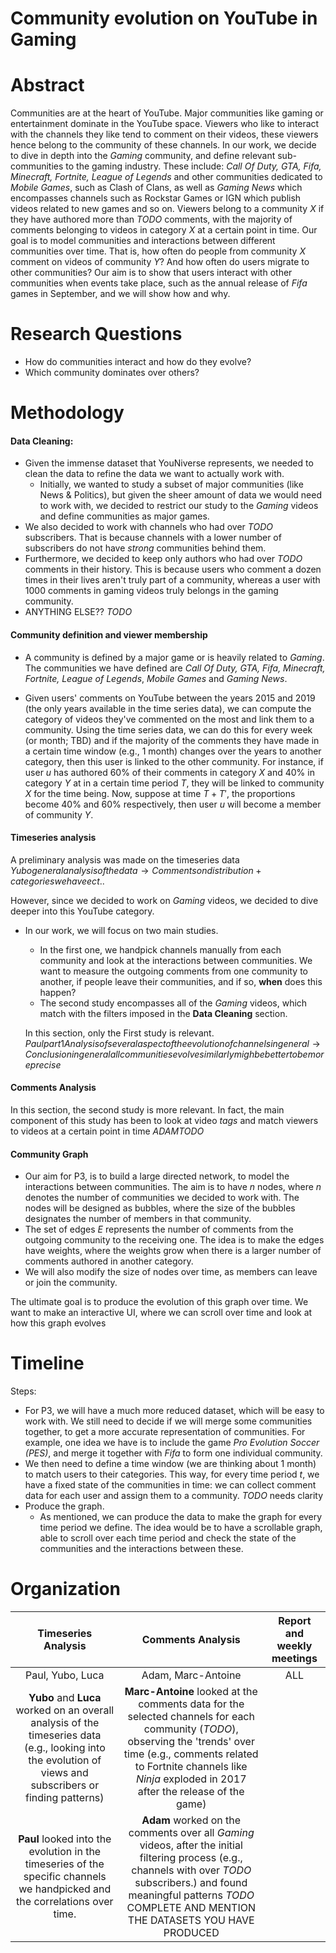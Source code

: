 # Community evolution on YouTube in Gaming

# Abstract
Communities are at the heart of YouTube. Major communities like gaming or entertainment dominate in the YouTube space. Viewers who like to interact with the channels they like tend to comment on their videos, these viewers hence belong to the community of these channels. In our work, we decide to dive in depth into the _Gaming_ community, and define relevant sub-communities to the gaming industry. These include: _Call Of Duty, GTA, Fifa, Minecraft, Fortnite, League of Legends_ and other communities dedicated to _Mobile Games_, such as Clash of Clans, as well as _Gaming News_ which encompasses channels such as Rockstar Games or IGN which publish videos related to new games and so on. Viewers belong to a community $X$ if they have authored more than $TODO$ comments, with the majority of comments belonging to videos in category $X$ at a certain point in time. Our goal is to model communities and interactions between different communities over time. That is, how often do people from community $X$ comment on videos of community $Y$? And how often do users migrate to other communities? Our aim is to show that users interact with other communities when events take place, such as the annual release of _Fifa_ games in September, and we will show how and why.

# Research Questions
- How do communities interact and how do they evolve?
- Which community dominates over others?

# Methodology

#### Data Cleaning: 
- Given the immense dataset that YouNiverse represents, we needed to clean the data to refine the data we want to actually work with.
    - Initially, we wanted to study a subset of major communities (like News & Politics), but given the sheer amount of data we would need to work with, we decided to restrict our study to the _Gaming_ videos and define communities as major games.
- We also decided to work with channels who had over $TODO$ subscribers. That is because channels with a lower number of subscribers do not have _strong_ communities behind them.
- Furthermore, we decided to keep only authors who had over $TODO$ comments in their history. This is because users who comment a dozen times in their lives aren't truly part of a community, whereas a user with $1000$ comments in gaming videos truly belongs in the gaming community.
- ANYTHING ELSE?? $TODO$

#### Community definition and viewer membership
- A community is defined by a major game or is heavily related to _Gaming_. The communities we have defined are _Call Of Duty, GTA, Fifa, Minecraft, Fortnite, League of Legends_, _Mobile Games_ and _Gaming News_.

- Given users' comments on YouTube between the years 2015 and 2019 (the only years available in the time series data), we can compute the category of videos they've commented on the most and link them to a community. Using the time series data, we can do this for every week (or month; TBD) and if the majority of the comments they have made in a certain time window (e.g., 1 month) changes over the years to another category, then this user is linked to the other community. For instance, if user $u$ has authored 60% of their comments in category $X$ and 40% in category $Y$ at in a certain time period $T$, they will be linked to community $X$ for the time being. Now, suppose at time $T+T'$, the proportions become 40% and 60% respectively, then user $u$ will become a member of community $Y$.
#### Timeseries analysis
A preliminary analysis was made on the timeseries data $Yubo general analysis of the data → Comments on distribution + categories we have ect..$

However, since we decided to work on _Gaming_ videos, we decided to dive deeper into this YouTube category.
- In our work, we will focus on two main studies.
    - In the first one, we handpick channels manually from each community and look at the interactions between communities. We want to measure the outgoing comments from one community to another, if people leave their communities, and if so, __when__ does this happen?
    - The second study encompasses all of the _Gaming_ videos, which match with the filters imposed in the __Data Cleaning__ section.
    
    In this section, only the First study is relevant.
$Paul part 1 Analysis of several aspect of the evolution of channels in general → Conclusion in general all communities evolve similarly migh be better to be more precise$

#### Comments Analysis
In this section, the second study is more relevant. In fact, the main component of this study has been to look at video _tags_ and match viewers to videos at a certain point in time $ADAM TODO$

#### Community Graph
- Our aim for P3, is to build a large directed network, to model the interactions between communities. The aim is to have $n$ nodes, where $n$ denotes the number of communities we decided to work with. The nodes will be designed as bubbles, where the size of the bubbles designates the number of members in that community.
- The set of edges $E$ represents the number of comments from the outgoing community to the receiving one. The idea is to make the edges have weights, where the weights grow when there is a larger number of comments authored in another category.
- We will also modify the size of nodes over time, as members can leave or join the community.

The ultimate goal is to produce the evolution of this graph over time. We want to make an interactive UI, where we can scroll over time and look at how this graph evolves

# Timeline
Steps:
- For P3, we will have a much more reduced dataset, which will be easy to work with. We still need to decide if we will merge some communities together, to get a more accurate representation of communities. For example, one idea we have is to include the game _Pro Evolution Soccer (PES)_, and merge it together with _Fifa_ to form one individual community.
- We then need to define a time window (we are thinking about 1 month) to match users to their categories. This way, for every time period $t$, we have a fixed state of the communities in time: we can collect comment data for each user and assign them to a community. $TODO$ needs clarity
- Produce the graph. 
    - As mentioned, we can produce the data to make the graph for every time period we define. The idea would be to have a scrollable graph, able to scroll over each time period and check the state of the communities and the interactions between these.

# Organization
|  Timeseries Analysis    |  Comments Analysis    |  Report and weekly meetings    |
|:-------------:|:-------------:|:-------------:|
|  Paul, Yubo, Luca | Adam, Marc-Antoine| ALL|
| __Yubo__ and __Luca__ worked on an overall analysis of the timeseries data (e.g., looking into the evolution of views and subscribers or finding patterns)| __Marc-Antoine__ looked at the comments data for the selected channels for each community ($TODO$), observing the 'trends' over time (e.g., comments related to Fortnite channels like _Ninja_ exploded in 2017 after the release of the game)
|  __Paul__ looked into the evolution in the timeseries of the specific channels we handpicked and the correlations over time.| __Adam__ worked on the comments over all _Gaming_ videos, after the initial filtering process (e.g., channels with over $TODO$ subscribers.) and found meaningful patterns $TODO$ COMPLETE AND MENTION THE DATASETS YOU HAVE PRODUCED| |
